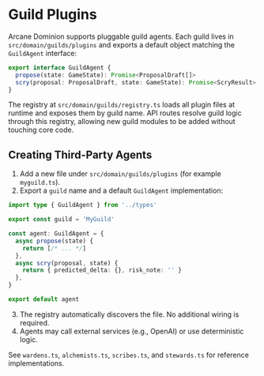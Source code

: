# Guild Plugins

Arcane Dominion supports pluggable guild agents. Each guild lives in `src/domain/guilds/plugins` and exports a default object matching the `GuildAgent` interface:

```ts
export interface GuildAgent {
  propose(state: GameState): Promise<ProposalDraft[]>
  scry(proposal: ProposalDraft, state: GameState): Promise<ScryResult>
}
```

The registry at `src/domain/guilds/registry.ts` loads all plugin files at runtime and exposes them by guild name. API routes resolve guild logic through this registry, allowing new guild modules to be added without touching core code.

## Creating Third-Party Agents

1. Add a new file under `src/domain/guilds/plugins` (for example `myguild.ts`).
2. Export a `guild` name and a default `GuildAgent` implementation:

```ts
import type { GuildAgent } from '../types'

export const guild = 'MyGuild'

const agent: GuildAgent = {
  async propose(state) {
    return [/* ... */]
  },
  async scry(proposal, state) {
    return { predicted_delta: {}, risk_note: '' }
  },
}

export default agent
```

3. The registry automatically discovers the file. No additional wiring is required.
4. Agents may call external services (e.g., OpenAI) or use deterministic logic.

See `wardens.ts`, `alchemists.ts`, `scribes.ts`, and `stewards.ts` for reference implementations.
